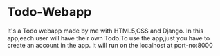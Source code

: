 # Todo-Webapp
It's a Todo webapp made by me with HTML5,CSS and Django.
In this app,each user will have their own Todo.To use the app,just you have to create an account in the app.
It will run on the localhost at port-no:8000
